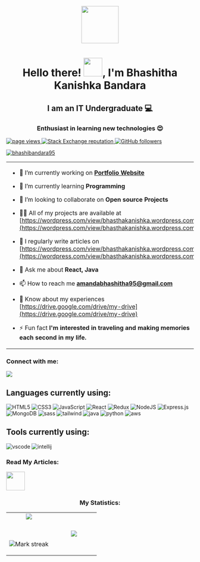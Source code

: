 <p align="center" ><img  src = "https://github.com/7oSkaaa/7oSkaaa/blob/main/Images/about_me.gif?raw=true" width = 100px></p>
<h1 align="center">Hello there! <img src="https://raw.githubusercontent.com/nixin72/nixin72/master/wave.gif" width="50px" height="50px"></img>, I'm Bhashitha Kanishka Bandara</h1>
<h2 align="center">I am an IT Undergraduate 💻</h2>
<h3 align="center">Enthusiast in learning new technologies 😍</h3>

<p align="left">
<a href="https://github.com/bhashibandara95/bhashibandara95">
<img src="https://komarev.com/ghpvc/?username=bhashibandara95" alt="page views" />
</a>
<a href="https://stackoverflow.com/users/19108064/bhashitha-kanishka">
<img alt="Stack Exchange reputation" src="https://img.shields.io/stackexchange/stackoverflow/r/15264820?color=orange&label=reputation&logo=stackoverflow">
</a>
<a href="https://github.com/bhashibandara95?tab=followers">
<img alt="GitHub followers" src="https://img.shields.io/github/followers/bhashibandara95?color=green&logo=github">
</a>
</p>

<p align="left"> <a href="https://github.com/ryo-ma/github-profile-trophy"><img src="https://github-profile-trophy.vercel.app/?username=bhashibandara95" alt="bhashibandara95" /></a> </p>

<table align="center">
<tr border="none">
<td width="50%" align="left">

- 🔭 I’m currently working on **[Portfolio Website](https://wordpress.com/view/bhasthakanishka.wordpress.com)**

- 🌱 I’m currently learning **Programming**

- 👯 I’m looking to collaborate on **Open source Projects**

- 👨‍💻 All of my projects are available at [https://wordpress.com/view/bhasthakanishka.wordpress.com](https://wordpress.com/view/bhasthakanishka.wordpress.com)

- 📝 I regularly write articles on [https://wordpress.com/view/bhasthakanishka.wordpress.com](https://wordpress.com/view/bhasthakanishka.wordpress.com)

- 💬 Ask me about **React, Java**

- 📫 How to reach me **amandabhashitha95@gmail.com**

- 📄 Know about my experiences [https://drive.google.com/drive/my-drive](https://drive.google.com/drive/my-drive)

- ⚡ Fun fact **I'm interested in traveling and making memories each second in my life.**

</td>
<td width="50%" align="center">

<img height="400" width="500" alt="GIF" src="https://www.wingstechsolutions.com/wp-content/uploads/2022/03/full-stack-development.gif">

</td>
</tr>
</table>

<h3 align="left">Connect with me:</h3>
<p align="left">
<a href = "https://www.linkedin.com/in/bhashibandara95/"><img src="https://img.icons8.com/fluent/48/000000/linkedin.png"/></a>
<!--
<a href = "https://twitter.com/vidushika_d"><img src="https://img.icons8.com/fluent/48/000000/twitter.png"/></a>
<a href = "https://www.instagram.com/codewith_vi/"><img src="https://img.icons8.com/fluent/48/000000/instagram-new.png"/></a>
<a href = "https://www.facebook.com/vidu.dasanayaka.7"><img src="https://img.icons8.com/color/48/000000/facebook-new.png"/></a>
-->

## Languages currently using:

<div>
  <img  alt="HTML5" src="https://img.shields.io/badge/html5-%23E34F26.svg?style=for-the-badge&logo=html5&logoColor=white"/>
  <img  alt="CSS3" src="https://img.shields.io/badge/css3-%231572B6.svg?style=for-the-badge&logo=css3&logoColor=white"/>
  <img  alt="JavaScript" src="https://img.shields.io/badge/javascript-%23323330.svg?style=for-the-badge&logo=javascript&logoColor=%23F7DF1E"/>
  <img  alt="React" src="https://img.shields.io/badge/react-%2320232a.svg?style=for-the-badge&logo=react&logoColor=%2361DAFB"/>
  <img  alt="Redux" src="https://img.shields.io/badge/redux-%23593d88.svg?style=for-the-badge&logo=redux&logoColor=white"/>  
  <img  alt="NodeJS" src="https://img.shields.io/badge/node.js-%2343853D.svg?style=for-the-badge&logo=node-dot-js&logoColor=white"/>
  <img  alt="Express.js" src="https://img.shields.io/badge/express.js-%23404d59.svg?style=for-the-badge&logo=express  logoColor=%2361DAFB"/>
  <img  alt="MongoDB" src ="https://img.shields.io/badge/MongoDB-%234ea94b.svg?style=for-the-badge&logo=mongodb&logoColor=white"/>
  <img  alt="sass" src ="https://img.shields.io/badge/Sass-CC6699?style=for-the-badge&logo=sass&logoColor=white"/>
  <img  alt="tailwind" src="https://img.shields.io/badge/Tailwind_CSS-38B2AC?style=for-the-badge&logo=tailwind-css&logoColor=white"/>
  <img  alt="java" src ="https://img.shields.io/badge/Java-ED8B00?style=for-the-badge&logo=java&logoColor=white"/>
  <img  alt="python" src ="https://img.shields.io/badge/Python-14354C?style=for-the-badge&logo=python&logoColor=white"/>
  <img  alt="aws" src ="https://img.shields.io/badge/Amazon_AWS-232F3E?style=for-the-badge&logo=amazon-aws&logoColor=white"/>
<!--
<img  alt="vue" src="https://img.shields.io/badge/Vue.js-35495E?style=for-the-badge&logo=vue.js&logoColor=4FC08D"/> 
<img  alt="c" src ="https://img.shields.io/badge/C-00599C?style=for-the-badge&logo=c&logoColor=white"/>
<img  alt="spring" src ="https://img.shields.io/badge/Spring-6DB33F?style=for-the-badge&logo=spring&logoColor=white"/>
<img  alt="mui" src ="https://img.shields.io/badge/Material--UI-0081CB?style=for-the-badge&logo=material-ui&logoColor=white"/>
<img  alt="styledComponent" src ="https://img.shields.io/badge/styled--components-DB7093?style=for-the-badge&logo=styled-components&logoColor=white"/>
<img  alt="bootstrap" src ="https://img.shields.io/badge/Bootstrap-563D7C?style=for-the-badge&logo=bootstrap&logoColor=white"/>
 -->
</div>

## Tools currently using:

<div>
  <img  alt="vscode" src="https://img.shields.io/badge/Visual_Studio_Code-0078D4?style=for-the-badge&logo=visual%20studio%20code&logoColor=white"/> 
  <img  alt="intellij" src="https://img.shields.io/badge/IntelliJ_IDEA-000000.svg?style=for-the-badge&logo=intellij-idea&logoColor=white"/>
  <!--
  <img  alt="colab" src="https://img.shields.io/badge/Colab-F9AB00?style=for-the-badge&logo=googlecolab&color=525252"/>
  <img  alt="blender" src="https://img.shields.io/badge/blender-%23F5792A.svg?style=for-the-badge&logo=blender&logoColor=white"/>
  <img  alt="figma" src="https://img.shields.io/badge/Figma-F24E1E?style=for-the-badge&logo=figma&logoColor=white"/>
  <img  alt="canva" src="https://img.shields.io/badge/Canva-%2300C4CC.svg?&style=for-the-badge&logo=Canva&logoColor=white"/>
   -->
 </div>

### Read My Articles:

<p align="left">
<a href = "https://medium.com/@amandabhashitha95"><img src="https://drive.google.com/uc?export=view&id=1Be_hiHGXT3N7DrUV3UgolDAYc0TLlFrJ" height="50px"/></a>
</p>

<h3 align="center">My Statistics:</h3>
<p align="center">
<table align="center">
<tr border="none">
<td width="50%" align="center">

 <img  align="center"  src="https://github-readme-stats.vercel.app/api?username=bhashibandara95&theme=dark&show_icons=true&count_private=true" />

<br></br>
<img  title="🔥 Get streak stats for your profile at git.io/streak-stats" alt="Mark streak" src="https://github-readme-streak-stats.herokuapp.com/?user=bhashibandara95&theme=dark&hide_border=false" />

</td>
<td width="50%" align="center">

<img  align="center"  src="https://github-readme-stats.anuraghazra1.vercel.app/api/top-langs/?username=bhashibandara95&theme=dark&hide_border=false&no-bg=true&no-frame=true&langs_count=10"/>

</td>
</tr>
</table>
